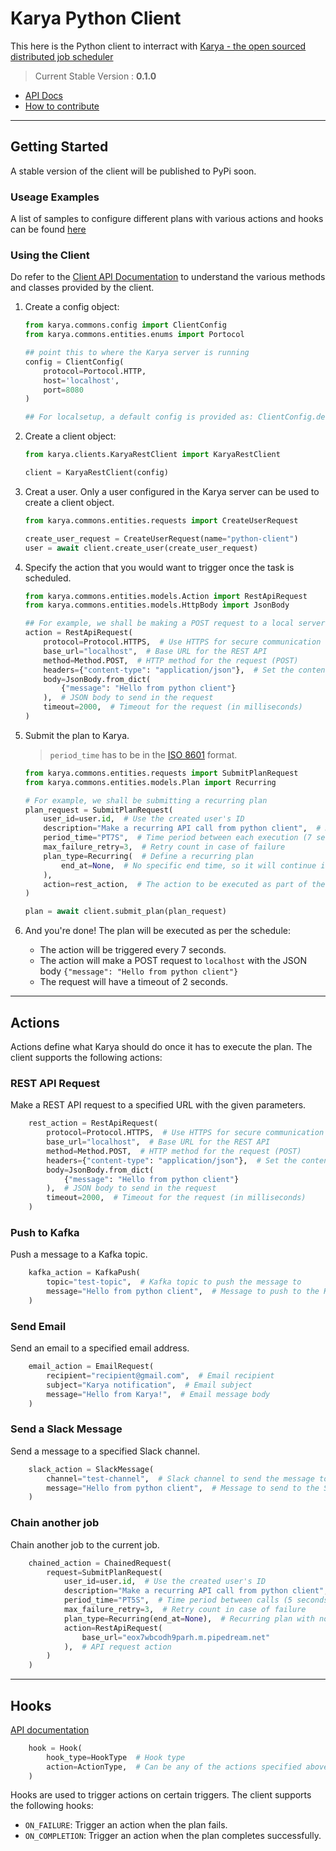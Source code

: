 # Karya Python Client

This here is the Python client to interract with [Karya - the open sourced distributed job scheduler](https://github.com/Saumya-Bhatt/karya)

> Current Stable Version : **0.1.0**

- [API Docs](https://saumya-bhatt.github.io/karya-python-client)
- [How to contribute](./.github/CONTRIBUTING.md)

---

## Getting Started

A stable version of the client will be published to PyPi soon.

### Useage Examples

A list of samples to configure different plans with various actions and hooks can be found [here](https://saumya-bhatt.github.io/karya-python-client/#usage-examples)

### Using the Client

Do refer to the [Client API Documentation](https://saumya-bhatt.github.io/karya-python-client/#module-karya.commons.client) to understand the various methods and classes provided by the client.

1. Create a config object:

    ```python
    from karya.commons.config import ClientConfig
    from karya.commons.entities.enums import Portocol

    ## point this to where the Karya server is running
    config = ClientConfig(
        protocol=Portocol.HTTP,
        host='localhost',
        port=8080
    )

    ## For localsetup, a default config is provided as: ClientConfig.dev()
    ```

2. Create a client object:

    ```python
    from karya.clients.KaryaRestClient import KaryaRestClient

    client = KaryaRestClient(config)
    ```

3. Creat a user. Only a user configured in the Karya server can be used to create a client object.

    ```python
    from karya.commons.entities.requests import CreateUserRequest

    create_user_request = CreateUserRequest(name="python-client")
    user = await client.create_user(create_user_request)
    ```

4. Specify the action that you would want to trigger once the task is scheduled.

    ```python
    from karya.commons.entities.models.Action import RestApiRequest
    from karya.commons.entities.models.HttpBody import JsonBody

    ## For example, we shall be making a POST request to a local server
    action = RestApiRequest(
        protocol=Protocol.HTTPS,  # Use HTTPS for secure communication
        base_url="localhost",  # Base URL for the REST API
        method=Method.POST,  # HTTP method for the request (POST)
        headers={"content-type": "application/json"},  # Set the content type to JSON
        body=JsonBody.from_dict(
            {"message": "Hello from python client"}
        ),  # JSON body to send in the request
        timeout=2000,  # Timeout for the request (in milliseconds)
    )
    ```

5. Submit the plan to Karya.

    > `period_time` has to be in the [ISO 8601](https://en.wikipedia.org/wiki/ISO_8601#Durations) format.

    ```python
    from karya.commons.entities.requests import SubmitPlanRequest
    from karya.commons.entities.models.Plan import Recurring

    # For example, we shall be submitting a recurring plan
    plan_request = SubmitPlanRequest(
        user_id=user.id,  # Use the created user's ID
        description="Make a recurring API call from python client",  # Description of the plan
        period_time="PT7S",  # Time period between each execution (7 seconds)
        max_failure_retry=3,  # Retry count in case of failure
        plan_type=Recurring(  # Define a recurring plan
            end_at=None,  # No specific end time, so it will continue indefinitely
        ),
        action=rest_action,  # The action to be executed as part of the plan (REST API call)
    )

    plan = await client.submit_plan(plan_request)
    ```

6. And you're done! The plan will be executed as per the schedule:

    - The action will be triggered every 7 seconds.
    - The action will make a POST request to `localhost` with the JSON body `{"message": "Hello from python client"}`
    - The request will have a timeout of 2 seconds.

---

## Actions

Actions define what Karya should do once it has to execute the plan. The client supports the following actions:

### REST API Request

Make a REST API request to a specified URL with the given parameters.

```python
    rest_action = RestApiRequest(
        protocol=Protocol.HTTPS,  # Use HTTPS for secure communication
        base_url="localhost",  # Base URL for the REST API
        method=Method.POST,  # HTTP method for the request (POST)
        headers={"content-type": "application/json"},  # Set the content type to JSON
        body=JsonBody.from_dict(
            {"message": "Hello from python client"}
        ),  # JSON body to send in the request
        timeout=2000,  # Timeout for the request (in milliseconds)
    )
```

### Push to Kafka

Push a message to a Kafka topic.

```python
    kafka_action = KafkaPush(
        topic="test-topic",  # Kafka topic to push the message to
        message="Hello from python client",  # Message to push to the Kafka topic
    )
```

### Send Email

Send an email to a specified email address.

```python
    email_action = EmailRequest(
        recipient="recipient@gmail.com",  # Email recipient
        subject="Karya notification",  # Email subject
        message="Hello from Karya!",  # Email message body
    )
```

### Send a Slack Message

Send a message to a specified Slack channel.

```python
    slack_action = SlackMessage(
        channel="test-channel",  # Slack channel to send the message to
        message="Hello from python client",  # Message to send to the Slack channel
    )
```

### Chain another job

Chain another job to the current job.

```python
    chained_action = ChainedRequest(
        request=SubmitPlanRequest(
            user_id=user.id,  # Use the created user's ID
            description="Make a recurring API call from python client",  # Plan description
            period_time="PT5S",  # Time period between calls (5 seconds)
            max_failure_retry=3,  # Retry count in case of failure
            plan_type=Recurring(end_at=None),  # Recurring plan with no end time
            action=RestApiRequest(
                base_url="eox7wbcodh9parh.m.pipedream.net"
            ),  # API request action
        )
    )
```

---

## Hooks

[API documentation](https://saumya-bhatt.github.io/karya-python-client/index.html#module-karya.commons.entities.models.Hook)

```python
    hook = Hook(
        hook_type=HookType  # Hook type 
        action=ActionType,  # Can be any of the actions specified above
    )
```

Hooks are used to trigger actions on certain triggers. The client supports the following hooks:

-  `ON_FAILURE`: Trigger an action when the plan fails.
- `ON_COMPLETION`: Trigger an action when the plan completes successfully.

